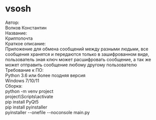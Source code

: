 # vsosh
Автор:  
Волков Константин  
Название:  
Криптопочта  
Краткое описание:  
Приложение для обмена сообщений между разными людьми, все сообщения хранятся и передаются только в зашифрованном виде, пользователь зная ключ может расшифровать сообщение, а так же может отправить сообщение любому другому пользователю  
Требование к ПО:  
Python 3.6 или более поздняя версия  
Windows 7/10/11  
Сборка:  
python -m venv project  
project\Scripts\activate  
pip install PyQt5  
pip install pyinstaller  
pyinstaller --onefile --noconsole main.py  

